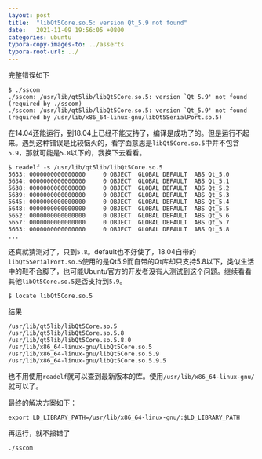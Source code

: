```yaml
---
layout: post
title:  "libQt5Core.so.5: version Qt_5.9 not found"
date:   2021-11-09 19:56:05 +0800
categories: ubuntu
typora-copy-images-to: ../asserts
typora-root-url: ../
---
```


完整错误如下
```shell
$ ./sscom 
./sscom: /usr/lib/qt5lib/libQt5Core.so.5: version `Qt_5.9' not found (required by ./sscom)
./sscom: /usr/lib/qt5lib/libQt5Core.so.5: version `Qt_5.9' not found (required by /usr/lib/x86_64-linux-gnu/libQt5SerialPort.so.5)
```

在14.04还能运行，到18.04上已经不能支持了，编译是成功了的。但是运行不起来。遇到这种错误是比较恼火的，看字面意思是`libQt5Core.so.5`中并不包含`5.9`，那就可能是`5.8`以下的，我换下去看看。

```shell
$ readelf -s /usr/lib/qt5lib/libQt5Core.so.5
5633: 0000000000000000     0 OBJECT  GLOBAL DEFAULT  ABS Qt_5.0
5634: 0000000000000000     0 OBJECT  GLOBAL DEFAULT  ABS Qt_5.1
5638: 0000000000000000     0 OBJECT  GLOBAL DEFAULT  ABS Qt_5.2
5639: 0000000000000000     0 OBJECT  GLOBAL DEFAULT  ABS Qt_5.3
5645: 0000000000000000     0 OBJECT  GLOBAL DEFAULT  ABS Qt_5.4
5648: 0000000000000000     0 OBJECT  GLOBAL DEFAULT  ABS Qt_5.5
5652: 0000000000000000     0 OBJECT  GLOBAL DEFAULT  ABS Qt_5.6
5657: 0000000000000000     0 OBJECT  GLOBAL DEFAULT  ABS Qt_5.7
5663: 0000000000000000     0 OBJECT  GLOBAL DEFAULT  ABS Qt_5.8
...
```
还真就猜测对了，只到`5.8`。default也不好使了，18.04自带的`libQt5SerialPort.so.5`使用的是Qt5.9而自带的Qt库却只支持5.8以下，类似生活中的鞋不合脚了，也可能Ubuntu官方的开发者没有人测试到这个问题。继续看看其他`libQt5Core.so.5`是否支持到`5.9`。

```shell
$ locate libQt5Core.so.5
```
结果
```shell
/usr/lib/qt5lib/libQt5Core.so.5
/usr/lib/qt5lib/libQt5Core.so.5.8
/usr/lib/qt5lib/libQt5Core.so.5.8.0
/usr/lib/x86_64-linux-gnu/libQt5Core.so.5
/usr/lib/x86_64-linux-gnu/libQt5Core.so.5.9
/usr/lib/x86_64-linux-gnu/libQt5Core.so.5.9.5
```
也不用使用`readelf`就可以查到最新版本的库。使用`/usr/lib/x86_64-linux-gnu/`就可以了。

最终的解决方案如下：
```shell
export LD_LIBRARY_PATH=/usr/lib/x86_64-linux-gnu/:$LD_LIBRARY_PATH
```
再运行，就不报错了
```
./sscom
```
